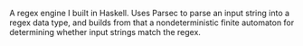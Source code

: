 A regex engine I built in Haskell. Uses Parsec to parse an input string into a regex data type, and builds from that a nondeterministic finite automaton for determining whether input strings match the regex. 
